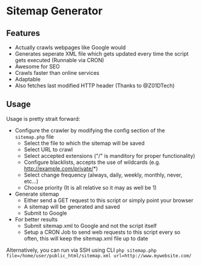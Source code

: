 # Sitemap Generator

## Features
 - Actually crawls webpages like Google would
 - Generates seperate XML file which gets updated every time the script gets executed (Runnable via CRON)
 - Awesome for SEO
 - Crawls faster than online services
 - Adaptable
 - Also fetches last modified HTTP header (Thanks to @Z01DTech)
 
## Usage
Usage is pretty strait forward:
 - Configure the crawler by modifying the config section of the `sitemap.php` file
    - Select the file to which the sitemap will be saved
    - Select URL to crawl
    - Select accepted extensions ("/" is manditory for proper functionality)
    - Configure blacklists, accepts the use of wildcards (e.g. http://example.com/private/*) 
    - Select change frequency (always, daily, weekly, monthly, never, etc...)
    - Choose priority (It is all relative so it may as well be 1)
 - Generate sitemap
    - Either send a GET request to this script or simply point your browser
    - A sitemap will be generated and saved
    - Submit to Google
 - For better results
    - Submit sitemap.xml to Google and not the script itself
    - Setup a CRON Job to send web requests to this script every so often, this will keep the sitemap.xml file up to date

Alternatively, you can run via SSH using CLI `php sitemap.php file=/home/user/public_html/sitemap.xml url=http://www.mywebsite.com/`
